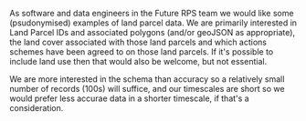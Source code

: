 As software and data engineers in the Future RPS team we would like some (psudonymised) examples of land parcel data. We are primarily interested in Land Parcel IDs and associated polygons (and/or geoJSON as appropriate), the land cover associated with those land parcels and which actions schemes have been agreed to on those land parcels. If it's possible to include land use then that would also be welcome, but not essential.

We are more interested in the schema than accuracy so a relatively small number of records (100s) will suffice, and our timescales are short so we would prefer less accurae data in a shorter timescale, if that's a consideration.

